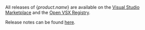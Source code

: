 All releases of {$product.name$} are available on the [Visual Studio Marketplace](https://marketplace.visualstudio.com/items?itemName=HCLTechnologies.code-realtime-ce) and the [Open VSX Registry](https://open-vsx.org/extension/HCLTechnologies/code-realtime-ce).

Release notes can be found [here](CHANGELOG.md).